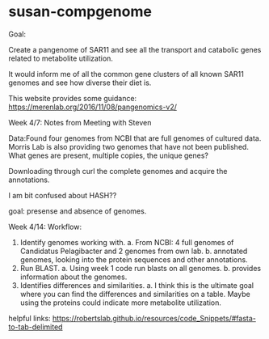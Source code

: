 # susan-compgenome
Goal:

Create a pangenome of SAR11 and see all the transport and catabolic genes related to metabolite utilization.

It would inform me of all the common gene clusters of all known SAR11 genomes and see how diverse their diet is.

This website provides some guidance: https://merenlab.org/2016/11/08/pangenomics-v2/



Week 4/7:
Notes from Meeting with Steven

Data:Found four genomes from NCBI that are full genomes of cultured data. Morris Lab is also providing two genomes that have not been published. 
What genes are present, multiple copies, the unique genes?

Downloading through curl the complete genomes and acquire the annotations.

I am bit confused about HASH??

goal: presense and absence of genomes.


Week 4/14:
Workflow:

1. Identify genomes working with.
  a. From NCBI: 4 full genomes of Candidatus Pelagibacter and 2 genomes from own lab.
  b. annotated genomes, looking into the protein sequences and other annotations.
2. Run BLAST.
  a. Using week 1 code run blasts on all genomes.
  b. provides information about the genomes.
3. Identifies differences and similarities.
  a. I think this is the ultimate goal where you can find the differences and similarities on a table. Maybe using the proteins could indicate more metabolite utilization.



helpful links:
https://robertslab.github.io/resources/code_Snippets/#fasta-to-tab-delimited
